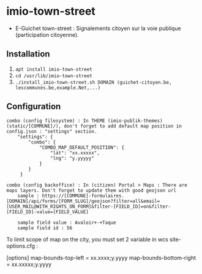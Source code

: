 # imio-town-street

- E-Guichet town-street : Signalements citoyen sur la voie publique (participation citoyenne).

Installation
------------
   1. `apt install imio-town-street`
   2. `cd /usr/lib/imio-town-street`
   3. `./install_imio-town-street.sh DOMAIN (guichet-citoyen.be, lescommunes.be,example.Net,...)`

Configuration
-------------

    combo (config filesystem) : In THEME (imio-publik-themes) (static/[COMMUNE]/), don't forget to add default map position in config.json : "settings" section.
        "settings": {
            "combo": {
                "COMBO_MAP_DEFAULT_POSITION": {
                    "lat": "xx.xxxxx",
                    "lng": "y.yyyyy"
                }
            }
         }

    combo (config backoffice) : In (citizen) Portal > Maps : There are maps layers. Don't forget to update them with good geojson url
        sample : https://[COMMUNE]-formulaires.[DOMAIN]/api/forms/[FORM_SLUG]/geojson?filter=all&email=[USER_MAIL@WITH_RIGHTS_ON_FORM]&filter-[FIELD_ID]=on&filter-[FIELD_ID]-value=[FIELD_VALUE]
                 
        sample field value : Avaloir+-+Taque
        sample field id : 56


   To limit scope of map on the city, you must set 2 variable in wcs site-options.cfg : 

   [options]
   map-bounds-top-left = xx.xxxx;y.yyyy
   map-bounds-bottom-right = xx.xxxxx;y.yyyy
